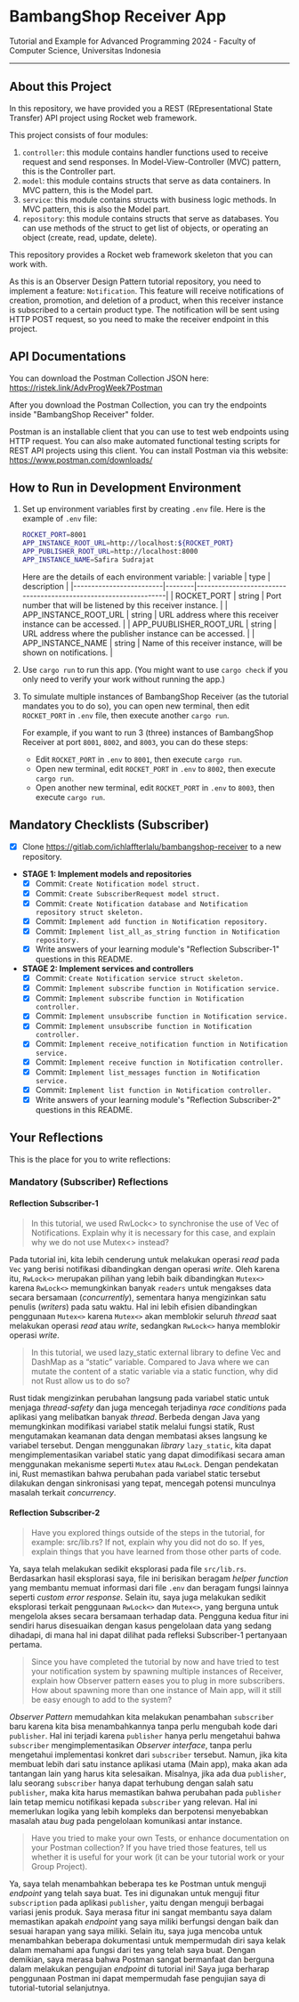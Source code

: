 # BambangShop Receiver App
Tutorial and Example for Advanced Programming 2024 - Faculty of Computer Science, Universitas Indonesia

---

## About this Project
In this repository, we have provided you a REST (REpresentational State Transfer) API project using Rocket web framework.

This project consists of four modules:
1.  `controller`: this module contains handler functions used to receive request and send responses.
    In Model-View-Controller (MVC) pattern, this is the Controller part.
2.  `model`: this module contains structs that serve as data containers.
    In MVC pattern, this is the Model part.
3.  `service`: this module contains structs with business logic methods.
    In MVC pattern, this is also the Model part.
4.  `repository`: this module contains structs that serve as databases.
    You can use methods of the struct to get list of objects, or operating an object (create, read, update, delete).

This repository provides a Rocket web framework skeleton that you can work with.

As this is an Observer Design Pattern tutorial repository, you need to implement a feature: `Notification`.
This feature will receive notifications of creation, promotion, and deletion of a product, when this receiver instance is subscribed to a certain product type.
The notification will be sent using HTTP POST request, so you need to make the receiver endpoint in this project.

## API Documentations

You can download the Postman Collection JSON here: https://ristek.link/AdvProgWeek7Postman

After you download the Postman Collection, you can try the endpoints inside "BambangShop Receiver" folder.

Postman is an installable client that you can use to test web endpoints using HTTP request.
You can also make automated functional testing scripts for REST API projects using this client.
You can install Postman via this website: https://www.postman.com/downloads/

## How to Run in Development Environment
1.  Set up environment variables first by creating `.env` file.
    Here is the example of `.env` file:
    ```bash
    ROCKET_PORT=8001
    APP_INSTANCE_ROOT_URL=http://localhost:${ROCKET_PORT}
    APP_PUBLISHER_ROOT_URL=http://localhost:8000
    APP_INSTANCE_NAME=Safira Sudrajat
    ```
    Here are the details of each environment variable:
    | variable                | type   | description                                                     |
    |-------------------------|--------|-----------------------------------------------------------------|
    | ROCKET_PORT             | string | Port number that will be listened by this receiver instance.    |
    | APP_INSTANCE_ROOT_URL   | string | URL address where this receiver instance can be accessed.       |
    | APP_PUUBLISHER_ROOT_URL | string | URL address where the publisher instance can be accessed.       |
    | APP_INSTANCE_NAME       | string | Name of this receiver instance, will be shown on notifications. |
2.  Use `cargo run` to run this app.
    (You might want to use `cargo check` if you only need to verify your work without running the app.)
3.  To simulate multiple instances of BambangShop Receiver (as the tutorial mandates you to do so),
    you can open new terminal, then edit `ROCKET_PORT` in `.env` file, then execute another `cargo run`.

    For example, if you want to run 3 (three) instances of BambangShop Receiver at port `8001`, `8002`, and `8003`, you can do these steps:
    -   Edit `ROCKET_PORT` in `.env` to `8001`, then execute `cargo run`.
    -   Open new terminal, edit `ROCKET_PORT` in `.env` to `8002`, then execute `cargo run`.
    -   Open another new terminal, edit `ROCKET_PORT` in `.env` to `8003`, then execute `cargo run`.

## Mandatory Checklists (Subscriber)
-   [x] Clone https://gitlab.com/ichlaffterlalu/bambangshop-receiver to a new repository.
-   **STAGE 1: Implement models and repositories**
    -   [x] Commit: `Create Notification model struct.`
    -   [x] Commit: `Create SubscriberRequest model struct.`
    -   [x] Commit: `Create Notification database and Notification repository struct skeleton.`
    -   [x] Commit: `Implement add function in Notification repository.`
    -   [x] Commit: `Implement list_all_as_string function in Notification repository.`
    -   [x] Write answers of your learning module's "Reflection Subscriber-1" questions in this README.
-   **STAGE 2: Implement services and controllers**
    -   [x] Commit: `Create Notification service struct skeleton.`
    -   [x] Commit: `Implement subscribe function in Notification service.`
    -   [x] Commit: `Implement subscribe function in Notification controller.`
    -   [x] Commit: `Implement unsubscribe function in Notification service.`
    -   [x] Commit: `Implement unsubscribe function in Notification controller.`
    -   [x] Commit: `Implement receive_notification function in Notification service.`
    -   [x] Commit: `Implement receive function in Notification controller.`
    -   [x] Commit: `Implement list_messages function in Notification service.`
    -   [x] Commit: `Implement list function in Notification controller.`
    -   [x] Write answers of your learning module's "Reflection Subscriber-2" questions in this README.

## Your Reflections
This is the place for you to write reflections:

### Mandatory (Subscriber) Reflections

#### Reflection Subscriber-1

> In this tutorial, we used RwLock<> to synchronise the use of Vec of Notifications. Explain why it is necessary for this case, and explain why we do not use Mutex<> instead?

Pada tutorial ini, kita lebih cenderung untuk melakukan operasi _read_ pada `Vec` yang berisi notifikasi dibandingkan dengan operasi _write_. Oleh karena itu, `RwLock<>` merupakan pilihan yang lebih baik dibandingkan `Mutex<>` karena `RwLock<>` memungkinkan banyak `readers` untuk mengakses data secara bersamaan (_concurrently_), sementara hanya mengizinkan satu penulis (_writers_) pada satu waktu. Hal ini lebih efisien dibandingkan penggunaan `Mutex<>` karena `Mutex<>` akan memblokir seluruh _thread_ saat melakukan operasi _read_ atau _write_, sedangkan `RwLock<>` hanya memblokir operasi _write_.

> In this tutorial, we used lazy_static external library to define Vec and DashMap as a “static” variable. Compared to Java where we can mutate the content of a static variable via a static function, why did not Rust allow us to do so?

Rust tidak mengizinkan perubahan langsung pada variabel static untuk menjaga _thread-safety_ dan juga mencegah terjadinya _race conditions_ pada aplikasi yang melibatkan banyak _thread_. Berbeda dengan Java yang memungkinkan modifikasi variabel statik melalui fungsi statik, Rust mengutamakan keamanan data dengan membatasi akses langsung ke variabel tersebut. Dengan menggunakan _library_ `lazy_static`, kita dapat mengimplementasikan variabel static yang dapat dimodifikasi secara aman menggunakan mekanisme seperti `Mutex` atau `RwLock`. Dengan pendekatan ini, Rust memastikan bahwa perubahan pada variabel static tersebut dilakukan dengan sinkronisasi yang tepat, mencegah potensi munculnya masalah terkait _concurrency_.

#### Reflection Subscriber-2

> Have you explored things outside of the steps in the tutorial, for example: src/lib.rs? If not, explain why you did not do so. If yes, explain things that you have learned from those other parts of code.

Ya, saya telah melakukan sedikit eksplorasi pada file `src/lib.rs`. Berdasarkan hasil eksplorasi saya, file ini berisikan beragam _helper function_ yang membantu memuat informasi dari file `.env` dan beragam fungsi lainnya seperti _custom error response_. Selain itu, saya juga melakukan sedikit eksplorasi terkait penggunaan `RwLock<>` dan `Mutex<>`, yang berguna untuk mengelola akses secara bersamaan terhadap data. Pengguna kedua fitur ini sendiri harus disesuaikan dengan kasus pengelolaan data yang sedang dihadapi, di mana hal ini dapat dilihat pada refleksi Subscriber-1 pertanyaan pertama.

> Since you have completed the tutorial by now and have tried to test your notification system by spawning multiple instances of Receiver, explain how Observer pattern eases you to plug in more subscribers. How about spawning more than one instance of Main app, will it still be easy enough to add to the system?

_Observer Pattern_ memudahkan kita melakukan penambahan `subscriber` baru karena kita bisa menambahkannya tanpa perlu mengubah kode dari `publisher`. Hal ini terjadi karena `publisher` hanya perlu mengetahui bahwa `subscriber` mengimplementasikan _Observer interface_, tanpa perlu mengetahui implementasi konkret dari `subscriber` tersebut. Namun, jika kita membuat lebih dari satu instance aplikasi utama (Main app), maka akan ada tantangan lain yang harus kita selesaikan. Misalnya, jika ada dua `publisher`, lalu seorang `subscriber` hanya dapat terhubung dengan salah satu `publisher`, maka kita harus memastikan bahwa perubahan pada `publisher` lain tetap memicu notifikasi kepada `subscriber` yang relevan. Hal ini memerlukan logika yang lebih kompleks dan berpotensi menyebabkan masalah atau _bug_ pada pengelolaan komunikasi antar instance.

> Have you tried to make your own Tests, or enhance documentation on your Postman collection? If you have tried those features, tell us whether it is useful for your work (it can be your tutorial work or your Group Project).

Ya, saya telah menambahkan beberapa tes ke Postman untuk menguji _endpoint_ yang telah saya buat. Tes ini digunakan untuk menguji fitur `subscription` pada aplikasi `publisher`, yaitu dengan menguji berbagai variasi jenis produk. Saya merasa fitur ini sangat membantu saya dalam memastikan apakah _endpoint_ yang saya miliki berfungsi dengan baik dan sesuai harapan yang saya miliki. Selain itu, saya juga mencoba untuk menambahkan beberapa dokumentasi untuk mempermudah diri saya kelak dalam memahami apa fungsi dari tes yang telah saya buat. Dengan demikian, saya merasa bahwa Postman sangat bermanfaat dan berguna dalam melakukan pengujian _endpoint_ di tutorial ini! Saya juga berharap penggunaan Postman ini dapat mempermudah fase pengujian saya di tutorial-tutorial selanjutnya.